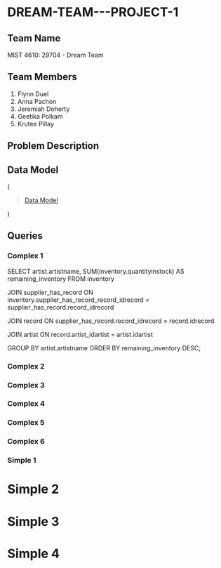 # DREAM-TEAM---PROJECT-1

## Team Name
MIST 4610: 29704 - Dream Team

## Team Members
1. Flynn Duel 
2. Anna Pachon
3. Jeremiah Doherty
4. Geetika Polkam
5. Krutee Pillay

## Problem Description

## Data Model
(<blockquote class="imgur-embed-pub" lang="en" data-id="a/3QwgzIk"  ><a href="//imgur.com/a/3QwgzIk">Data Model</a></blockquote><script async src="//s.imgur.com/min/embed.js" charset="utf-8"></script>)
## Queries
### Complex 1
SELECT artist.artistname, SUM(inventory.quantityinstock) AS remaining_inventory FROM inventory

JOIN supplier_has_record 
ON inventory.supplier_has_record_record_idrecord = supplier_has_record.record_idrecord

JOIN record ON supplier_has_record.record_idrecord = record.idrecord

JOIN artist ON record.artist_idartist = artist.idartist

GROUP BY artist.artistname
ORDER BY remaining_inventory DESC;

### Complex 2

### Complex 3

### Complex 4

### Complex 5

### Complex 6

### Simple 1

# Simple 2

# Simple 3

# Simple 4

